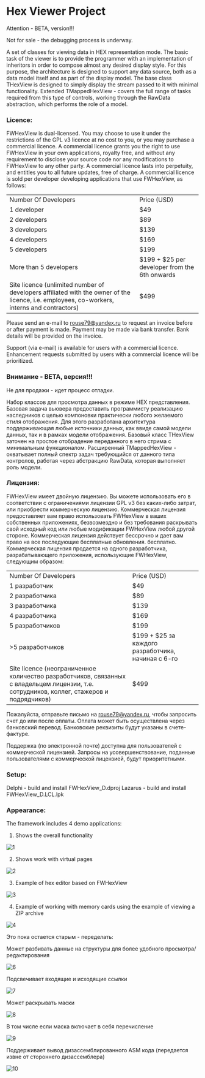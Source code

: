 # Hex Viewer Project

Attention - BETA, version!!!

Not for sale - the debugging process is underway.

A set of classes for viewing data in HEX representation mode.
The basic task of the viewer is to provide the programmer with an implementation of inheritors in order to compose almost any desired display style.
For this purpose, the architecture is designed to support any data source, both as a data model itself and as part of the display model.
The base class THexView is designed to simply display the stream passed to it with minimal functionality.
Extended TMappedHexView - covers the full range of tasks required from this type of controls, working through the RawData abstraction, which performs the role of a model.

### Licence:
  FWHexView is dual-licensed. You may choose to use it under the restrictions of the GPL v3 licence at no cost to you,
  or you may purchase a commercial licence. A commercial licence grants you the right to use FWHexView in your own
  applications, royalty free, and without any requirement to disclose your source code nor any modifications to FWHexView
  to any other party. A commercial licence lasts into perpetuity, and entitles you to all future updates, free of
  charge. A commercial licence is sold per developer developing applications that use FWHexView, as follows:
<table>
<tr><td>Number Of Developers</td><td>Price (USD)</td></tr>
<tr><td>1 developer</td><td>$49</td></tr>
<tr><td>2 developers</td><td>$89</td></tr>
<tr><td>3 developers</td><td>$139</td></tr>
<tr><td>4 developers</td><td>$169</td></tr>
<tr><td>5 developers</td><td>$199</td></tr>
<tr><td>More than 5 developers</td><td>$199 + $25 per developer from the 6th onwards</td></tr>
<tr><td>Site licence (unlimited number of developers affiliated with the owner of the licence, i.e. employees, co-workers, interns and contractors)</td><td>$499</td></tr>
</table>  

  Please send an e-mail to rouse79@yandex.ru to request an invoice before or after payment is made. Payment may be
  made via bank transfer. Bank details will be provided on the invoice.

  Support (via e-mail) is available for users with a commercial licence. Enhancement requests submitted by users with a
  commercial licence will be prioritized.   

### Внимание - BETA, версия!!!
Не для продажи - идет процесс отладки.

Набор классов для просмотра данных в режиме HEX представления.
Базовая задача вьювера предоставить программисту реализацию наследников с целью компоновки практически любого желаемого стиля отображения.
Для этого разработана архитектура поддерживающая любые источники данных, как ввиде самой модели данных, так и в рамках модели отображения.
Базовый класс THexView заточен на простое отобрадение переданного в него стрима с минимальным функционалом.
Расширенный TMappedHexView - охватывает полный спектр задач требующийся от данного типа контролов, работая через абстракцию RawData, которая выполняет роль модели.

### Лицензия:
  FWHexView имеет двойную лицензию. Вы можете использовать его в соответствии с ограничениями лицензии GPL v3 без каких-либо затрат,
  или приобрести коммерческую лицензию. Коммерческая лицензия предоставляет вам право использовать FWHexView в ваших собственных
  приложениях, безвозмездно и без требования раскрывать свой исходный код или любые модификации FWHexView
  любой другой стороне. Коммерческая лицензия действует бессрочно и дает вам право на все последующие бесплатные обновления.
  бесплатно. Коммерческая лицензия продается на одного разработчика, разрабатывающего приложения, использующие FWHexView, следующим образом:
<table>
<tr><td>Number Of Developers</td><td>Price (USD)</td></tr>
<tr><td>1 разработчик</td><td>$49</td></tr>
<tr><td>2 разработчика</td><td>$89</td></tr>
<tr><td>3 разработчика</td><td>$139</td></tr>
<tr><td>4 разработчика</td><td>$169</td></tr>
<tr><td>5 разработчиков</td><td>$199</td></tr>
<tr><td>>5 разработчиков</td><td>$199 + $25 за каждого разработчика, начиная с 6-го</td></tr>
<tr><td>Site licence (неограниченное количество разработчиков, связанных с владельцем лицензии, т.е. сотрудников, коллег, стажеров и подрядчиков)</td><td>$499</td></tr>
</table>    

  Пожалуйста, отправьте письмо на rouse79@yandex.ru, чтобы запросить счет до или после оплаты. Оплата может быть осуществлена 
  через банковский перевод. Банковские реквизиты будут указаны в счете-фактуре.

  Поддержка (по электронной почте) доступна для пользователей с коммерческой лицензией. Запросы на усовершенствование, поданные пользователями с
  коммерческой лицензией, будут приоритетными.   

### Setup:

Delphi - build and install FWHexView_D.dproj
Lazarus - build and install FWHexView_D.LCL.lpk

### Appearance:

The framework includes 4 demo applications:

1. Shows the overall functionality

![1](https://github.com/AlexanderBagel/FWHexView/blob/master/img/basic.png?raw=true "shows the overall functionality")

2. Shows work with virtual pages

![2](https://github.com/AlexanderBagel/FWHexView/blob/master/img/pages.png?raw=true "shows work with virtual pages")

3. Example of hex editor based on FWHexView

![3](https://github.com/AlexanderBagel/FWHexView/blob/master/img/hexview_demo.png?raw=true "example of hex editor based on FWHexView")

4. Example of working with memory cards using the example of viewing a ZIP archive

![4](https://github.com/AlexanderBagel/FWHexView/blob/master/img/zipviewer.png?raw=true "example of working with memory cards using the example of viewing a ZIP archive")

Это пока остается старым - переделать:

Может разбивать данные на структуры для более удобного просмотра/редактирования

![6](https://github.com/AlexanderBagel/FWHexView/blob/master/img/1.png?raw=true "Разбитие на структуры")

Подсвечивает входящие и исходящие ссылки

![7](https://github.com/AlexanderBagel/FWHexView/blob/master/img/2.png?raw=true "Ссылки")

Может раскрывать маски

![8](https://github.com/AlexanderBagel/FWHexView/blob/master/img/3.png?raw=true "Маски")

В том числе если маска включает в себя перечисление

![9](https://github.com/AlexanderBagel/FWHexView/blob/master/img/4.png?raw=true "Перечисление в маске")

Поддерживает вывод дизассемблированного ASM кода (передается извне от стороннего дизассемблера)

![10](https://github.com/AlexanderBagel/FWHexView/blob/master/img/6.png?raw=true "Перечисление в маске")
